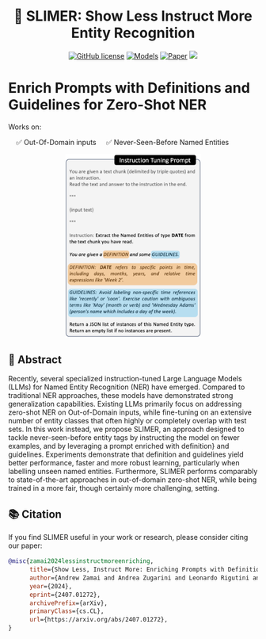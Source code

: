 <div align="center">
  <h1>👻 SLIMER: Show Less Instruct More Entity Recognition</h1>
</div>


<p align="center">
    <a href="https://github.com/andrewzamai/SLIMER/blob/main/LICENSE"><img alt="GitHub license" src="https://img.shields.io/badge/license-Apache2.0-blue"></a>
    <a href="https://huggingface.co/expertai/SLIMER"><img alt="Models" src="https://img.shields.io/badge/🤗-Models-green"></a>
    <a href="https://arxiv.org/abs/2407.01272"><img alt="Paper" src="https://img.shields.io/badge/📄-Paper-orange"></a>
    <a href="https://www.expert.ai/"><img src="https://img.shields.io/badge/company-expert.ai-blueviolet"></a>
</p>

# Enrich Prompts with Definitions and Guidelines for Zero-Shot NER

Works on:

&nbsp;&nbsp;&nbsp;&nbsp;✅ Out-Of-Domain inputs
&nbsp;&nbsp;&nbsp;&nbsp;✅ Never-Seen-Before Named Entities 

<div align="center">
<img src="assets/SLIMER_prompt.png" alt="Alt text" style="max-width: 100%; width: 275px;">
</div>


## 📄 Abstract
Recently, several specialized instruction-tuned Large Language Models (LLMs) for Named Entity Recognition (NER) have emerged. Compared to traditional NER approaches, these models have demonstrated strong generalization capabilities. Existing LLMs primarily focus on addressing zero-shot NER on Out-of-Domain inputs, while fine-tuning on an extensive number of entity classes that often highly or completely overlap with test sets. In this work instead, we propose SLIMER, an approach designed to tackle never-seen-before entity tags by instructing the model on fewer examples, and by leveraging a prompt enriched with definition} and guidelines.
Experiments demonstrate that definition and guidelines yield better performance, faster and more robust learning, particularly when labelling unseen named entities. Furthermore, SLIMER performs comparably to state-of-the-art approaches in out-of-domain zero-shot NER, while being trained in a more fair, though certainly more challenging, setting.


## 📚 Citation

If you find SLIMER useful in your work or research, please consider citing our paper:

```bibtex
@misc{zamai2024lessinstructmoreenriching,
      title={Show Less, Instruct More: Enriching Prompts with Definitions and Guidelines for Zero-Shot NER}, 
      author={Andrew Zamai and Andrea Zugarini and Leonardo Rigutini and Marco Ernandes and Marco Maggini},
      year={2024},
      eprint={2407.01272},
      archivePrefix={arXiv},
      primaryClass={cs.CL},
      url={https://arxiv.org/abs/2407.01272}, 
}
```
